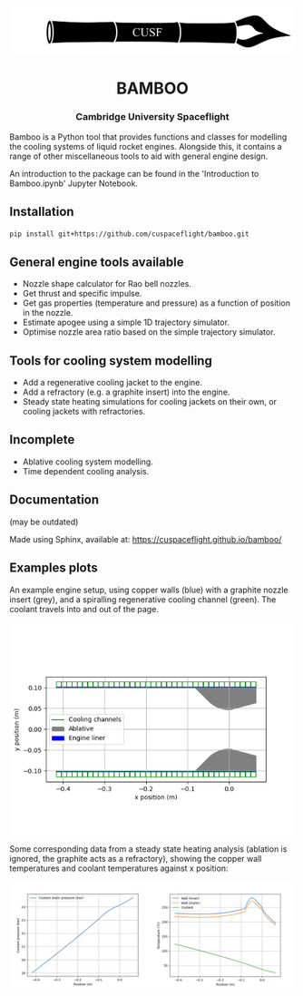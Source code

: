 <p align="center">
	<img width="600px" src="img/logo.png">
	<h1 align="center">BAMBOO</h1>
	<h3 align="center">Cambridge University Spaceflight</h3>
</p>

Bamboo is a Python tool that provides functions and classes for modelling the cooling systems of liquid rocket engines. Alongside this, it contains a range of other miscellaneous tools to aid with general engine design.

An introduction to the package can be found in the 'Introduction to Bamboo.ipynb' Jupyter Notebook.

## Installation
`pip install git+https://github.com/cuspaceflight/bamboo.git`

## General engine tools available
- Nozzle shape calculator for Rao bell nozzles.
- Get thrust and specific impulse.
- Get gas properties (temperature and pressure) as a function of position in the nozzle.
- Estimate apogee using a simple 1D trajectory simulator.
- Optimise nozzle area ratio based on the simple trajectory simulator.

## Tools for cooling system modelling
- Add a regenerative cooling jacket to the engine.
- Add a refractory (e.g. a graphite insert) into the engine.
- Steady state heating simulations for cooling jackets on their own, or cooling jackets with refractories.

## Incomplete
- Ablative cooling system modelling.
- Time dependent cooling analysis.

## Documentation
(may be outdated)

Made using Sphinx, available at: 
https://cuspaceflight.github.io/bamboo/

## Examples plots
An example engine setup, using copper walls (blue) with a graphite nozzle insert (grey), and a spiralling regenerative cooling channel (green). The coolant travels into and out of the page.
<p align="center">
	<img width="500px" src="img/geometry_example.png">
</p>

Some corresponding data from a steady state heating analysis (ablation is ignored, the graphite acts as a refractory), showing the copper wall temperatures and coolant temperatures against x position:
<p align="center">
	<img width="1000px" src="img/heating_example.png">
</p>


